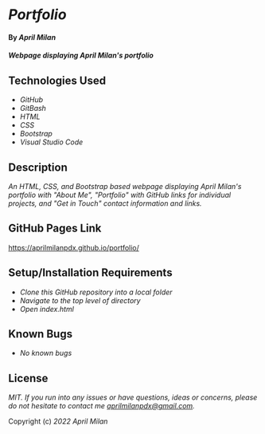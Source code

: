 # _Portfolio_

#### By _**April Milan**_

#### _Webpage displaying April Milan's portfolio_

## Technologies Used

* _GitHub_
* _GitBash_
* _HTML_
* _CSS_
* _Bootstrap_
* _Visual Studio Code_

## Description
_An HTML, CSS, and Bootstrap based webpage displaying April Milan's portfolio with "About Me", "Portfolio" with GitHub links for individual projects, and "Get in Touch" contact information and links._

## GitHub Pages Link
https://aprilmilanpdx.github.io/portfolio/

## Setup/Installation Requirements

* _Clone this GitHub repository into a local folder_
* _Navigate to the top level of directory_
* _Open index.html_

## Known Bugs

* _No known bugs_

## License

_MIT._
_If you run into any issues or have questions, ideas or concerns, please do not hesitate to contact me aprilmilanpdx@gmail.com._

Copyright (c) _2022_ _April Milan_